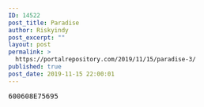 ```yaml
---
ID: 14522
post_title: Paradise
author: Riskyindy
post_excerpt: ""
layout: post
permalink: >
  https://portalrepository.com/2019/11/15/paradise-3/
published: true
post_date: 2019-11-15 22:00:01
---
```

<pre>600608E75695</pre>